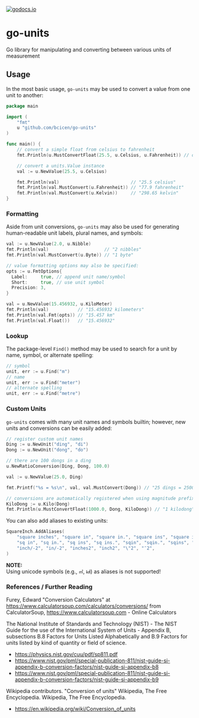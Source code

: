 [![godocs.io](https://godocs.io/github.com/bcicen/go-units?status.svg)](https://godocs.io/github.com/bcicen/go-units)

# go-units

Go library for manipulating and converting between various units of measurement

## Usage

In the most basic usage, `go-units` may be used to convert a value from one unit to another:

```go
package main

import (
	"fmt"
	u "github.com/bcicen/go-units"
)

func main() {
	// convert a simple float from celsius to fahrenheit
	fmt.Println(u.MustConvertFloat(25.5, u.Celsius, u.Fahrenheit)) // outputs "77.9 fahrenheit"

	// convert a units.Value instance
	val := u.NewValue(25.5, u.Celsius)

	fmt.Println(val)                           // "25.5 celsius"
	fmt.Println(val.MustConvert(u.Fahrenheit)) // "77.9 fahrenheit"
	fmt.Println(val.MustConvert(u.Kelvin))     // "298.65 kelvin"
}
```

### Formatting

Aside from unit conversions, `go-units` may also be used for generating human-readable unit labels, plural names, and symbols:

```go
val := u.NewValue(2.0, u.Nibble)
fmt.Println(val)                     // "2 nibbles"
fmt.Println(val.MustConvert(u.Byte)) // "1 byte"

// value formatting options may also be specified:
opts := u.FmtOptions{
  Label:     true, // append unit name/symbol
  Short:     true, // use unit symbol
  Precision: 3,
}

val = u.NewValue(15.456932, u.KiloMeter)
fmt.Println(val)           // "15.456932 kilometers"
fmt.Println(val.Fmt(opts)) // "15.457 km"
fmt.Println(val.Float())   // "15.456932"
```

### Lookup

The package-level `Find()` method may be used to search for a unit by name, symbol, or alternate spelling:
```go
// symbol
unit, err := u.Find("m")
// name
unit, err := u.Find("meter")
// alternate spelling
unit, err := u.Find("metre")
```

### Custom Units

`go-units` comes with many unit names and symbols builtin; however, new units and conversions can be easily added:

```go
// register custom unit names
Ding := u.NewUnit("ding", "di")
Dong := u.NewUnit("dong", "do")

// there are 100 dongs in a ding
u.NewRatioConversion(Ding, Dong, 100.0)

val := u.NewValue(25.0, Ding)

fmt.Printf("%s = %s\n", val, val.MustConvert(Dong)) // "25 dings = 2500 dongs"

// conversions are automatically registered when using magnitude prefix helper methods
KiloDong := u.Kilo(Dong)
fmt.Println(u.MustConvertFloat(1000.0, Dong, KiloDong)) // "1 kilodong"
```
You can also add aliases to existing units:
```go
SquareInch.AddAliases(
    "square inches", "square in", "square in.", "square ins", "square ins.", "in2", "in^2", "in**2",
    "sq in", "sq in.", "sq ins", "sq ins.", "sqin", "sqin.", "sqins", "□″", "sq inches", "sq inch", "inches/-2",
    "inch/-2", "in/-2", "inches2", "inch2", "\"2", "″2",
)
```

**NOTE:**   
Using unicode symbols (e.g., `㎡`, `㎢`) as aliases is not supported!


### References / Further Reading
Furey, Edward "Conversion Calculators" at https://www.calculatorsoup.com/calculators/conversions/ from CalculatorSoup, https://www.calculatorsoup.com - Online Calculators

The National Institute of Standards and Technology (NIST) - The NIST Guide for the use of the International System of Units -
Appendix B, subsections B.8 Factors for Units Listed Alphabetically and B.9 Factors for units listed by kind of quantity or field of science.
- https://physics.nist.gov/cuu/pdf/sp811.pdf
- https://www.nist.gov/pml/special-publication-811/nist-guide-si-appendix-b-conversion-factors/nist-guide-si-appendix-b8
- https://www.nist.gov/pml/special-publication-811/nist-guide-si-appendix-b-conversion-factors/nist-guide-si-appendix-b9

Wikipedia contributors. "Conversion of units" Wikipedia, The Free Encyclopedia. Wikipedia, The Free Encyclopedia.
- https://en.wikipedia.org/wiki/Conversion_of_units
